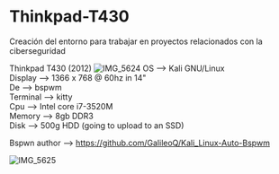 # Thinkpad-T430
Creación del entorno para trabajar en proyectos relacionados con la ciberseguridad 

Thinkpad T430 (2012)
![IMG_5624](https://github.com/user-attachments/assets/5c417f30-0b45-404c-8a0e-ce08ad3c7af9)
OS --> Kali GNU/Linux <br>
Display --> 1366 x 768 @ 60hz in 14" <br>
De --> bspwm <br>
Terminal --> kitty <br>
Cpu --> Intel core i7-3520M  <br>
Memory --> 8gb DDR3 <br>
Disk --> 500g HDD (going to upload to an SSD) <br>


Bspwn author --> https://github.com/GalileoQ/Kali_Linux-Auto-Bspwm <br>

![IMG_5625](https://github.com/user-attachments/assets/d51bf527-9f9a-4752-8c5c-08ff9b99d072)

